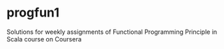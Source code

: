 # progfun1
Solutions for weekly assignments of Functional Programming Principle in Scala course on Coursera
